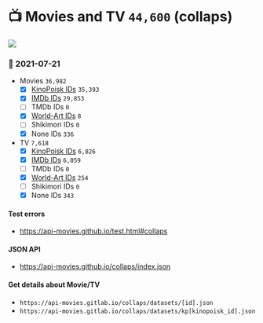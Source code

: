# :tv: Movies and TV `44,600` (collaps)

<a href="https://API-Movies.github.io"><img src="https://API-Movies.github.io/banner.png?cache"></a>

### :date: 2021-07-21
- Movies `36,982`
  - [x] <a href="https://API-Movies.github.io/collaps/movie_kinopoisk_ids.json">KinoPoisk IDs</a> `35,393`
  - [x] <a href="https://API-Movies.github.io/collaps/movie_imdb_ids.json">IMDb IDs</a> `29,853`
  - [ ] TMDb IDs `0`
  - [x] <a href="https://API-Movies.github.io/collaps/movie_world_art_ids.json">World-Art IDs</a> `8`
  - [ ] Shikimori IDs `0`
  - [x] None IDs `336`
- TV `7,618`
  - [x] <a href="https://API-Movies.github.io/collaps/tv_kinopoisk_ids.json">KinoPoisk IDs</a> `6,826`
  - [x] <a href="https://API-Movies.github.io/collaps/tv_imdb_ids.json">IMDb IDs</a> `6,059`
  - [ ] TMDb IDs `0`
  - [x] <a href="https://API-Movies.github.io/collaps/tv_world_art_ids.json">World-Art IDs</a> `254`
  - [ ] Shikimori IDs `0`
  - [x] None IDs `343`
#### Test errors
- <a href='https://api-movies.github.io/test.html#collaps'>https://api-movies.github.io/test.html#collaps</a>
#### JSON API
- <a href='https://api-movies.github.io/collaps/index.json'>https://api-movies.github.io/collaps/index.json</a>
#### Get details about Movie/TV
- `https://api-movies.gitlab.io/collaps/datasets/[id].json`
- `https://api-movies.gitlab.io/collaps/datasets/kp[kinopoisk_id].json`
